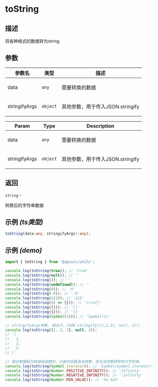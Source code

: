 # toString

## 描述

<p>将各种格式的数据转为string</p>

## 参数

| 参数名        | 类型                | 描述                                    |
| ------------- | ------------------- | --------------------------------------- |
| data          | <code>any</code>    | <p>需要转换的数据</p>                   |
| stringifyArgs | <code>object</code> | <p>其他参数，用于传入JSON.stringify</p> |

| Param         | Type                | Description                             |
| ------------- | ------------------- | --------------------------------------- |
| data          | <code>any</code>    | <p>需要转换的数据</p>                   |
| stringifyArgs | <code>object</code> | <p>其他参数，用于传入JSON.stringify</p> |

## 返回

<code>string</code> - <p>转换后的字符串数据</p>

## 示例 _(ts类型)_

```typescript
toString(data:any, stringifyArgs?:any);
```

## 示例 _(demo)_

```typescript
import { toString } from '@zpcscc/utils';

console.log(toString(true)); // 'true'
console.log(toString(null)); // ''
console.log(toString()); // ''
console.log(toString(undefined)); // ''
console.log(toString(0)); // '0'
console.log(toString(-0)); // '-0'
console.log(toString(123)); // '123'
console.log(toString(() => {})); // '()=>{}'
console.log(toString([])); // '[]'
console.log(toString({})); // '{}'
console.log(toString(Symbol(1))); // 'Symbol(1)'

// stringifyArgs参数, 相当于，JSON.stringify([1,2,3], null, 2));
console.log(toString([1, 2, 3], null, 2));
// `[
//   1,
//   2,
//   3
// ]`

// 部分数据因为赋值给函数时，已被浏览器自动调整，故无法完整原样转为字符串。
console.log(toString(Symbol.iterator)); // 'Symbol(Symbol.iterator)'
console.log(toString(Number.POSITIVE_INFINITY)); // 'Infinity'
console.log(toString(Number.NEGATIVE_INFINITY)); // '-Infinity'
console.log(toString(Number.MIN_VALUE)); // '5e-324'
```
